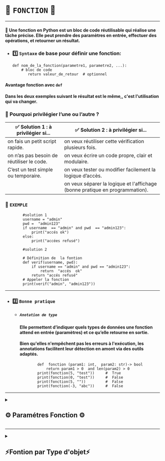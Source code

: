 # 🧩 `FONCTION` 🧩

---



#### 📝 Une fonction en Python est un bloc de code réutilisable qui réalise une tâche précise. Elle peut prendre des paramètres en entrée, effectuer des opérations, et retourner un résultat.

* ### 1️⃣ `Syntaxe` de base pour définir une fonction:
      def nom_de_la_fonction(parametre1, parametre2, ...):
          # bloc de code
             return valeur_de_retour  # optionnel

#### Avantage fonction avec `def`
#### Dans les deux exemples suivant le résultat est le même,,  c'est l'utilisation  qui va changer.

### 🎯 Pourquoi privilégier l’une ou l’autre ?

| ✅ Solution 1 : à privilégier si...                        | ✅ Solution 2 : à privilégier si...                                         |
|-----------------------------------------------------------|----------------------------------------------------------------------------|
| on fais un petit script rapide.                          | on veux réutiliser cette vérification plusieurs fois.                      |
| on n’as pas besoin de réutiliser le code.                | on veux écrire un code propre, clair et modulaire.                        |
| C’est un test simple ou temporaire.                      | on veux tester ou modifier facilement la logique d’accès.                |
|                                                           | on veux séparer la logique et l'affichage (bonne pratique en programmation). |

### 📝 `EXEMPLE`

            #solution 1  
            username = "admin"
            pwd =  "admin123"
            if username  == "admin" and pwd  == "admin123":
                print("accés ok")
            else:
                print("accées refusé")
            
            #solution 2    

            # Définition de  la fontion
            def verif(username, pwd):
                if username == "admin" and pwd == "admin123":
                    return  "accés  ok"
                return "accés refusé"
            # Appeler la fonction
            print(verif("admin", "admin123"))
---

* ### 2️⃣  `Bonne pratique`
    
    * #####  `Anotation de type`
      #### Elle permettent d’indiquer quels types de données une fonction attend en entrée (paramètres) et ce qu’elle retourne en sortie.
      #### Bien qu'elles n'empêchent pas les erreurs à l'exécution, les annotations facilitent leur détection en amont via des outils adaptés.
                  def  fonction (param1: int,  param2: str)-> bool
                      return param1 > 0  and len(param2) > 0
                  print(fonction(5, "test"))     #  True
                  print(fonction(0, "test"))     #  False
                  print(fonction(5, ""))         #  False
                  print(fonction(-3, "abc"))     #  False

---

<details>
<summary>
<h2>
⚙️ Paramétres Fonction ⚙️ 
</h2>
</summary>

# 🎯 Types de paramètres des fonctions en Python

| Type                        | Description                                             | Exemple                                  |
|-----------------------------|---------------------------------------------------------|------------------------------------------|
| Paramètres positionnels      | Arguments passés dans l’ordre, obligatoires             | `def f(a, b):` → `f(1, 2)`               |
| Paramètres par défaut        | Paramètres avec une valeur par défaut                    | `def f(a=10):` → `f()` ou `f(5)`         |
| Paramètres nommés           | Arguments passés en précisant le nom du paramètre       | `f(a=1, b=2)`                            |
| Paramètres variables (`*args`)   | Reçoit un nombre variable d’arguments positionnels       | `def f(*args):` → `f(1, 2, 3)`           |
| Paramètres variables nommés (`**kwargs`) | Reçoit un nombre variable d’arguments nommés               | `def f(**kwargs):` → `f(a=1, b=2)`       |
| Paramètres positionnels uniquement (`/`) | Indique que les paramètres avant `/` sont uniquement positionnels | `def f(a, b, /):`              |
| Paramètres nommés uniquement (`*`)      | Indique que les paramètres après `*` sont uniquement nommés    | `def f(*, a, b):`              |


### `*`  => Tuple
### `**` => Dico
---
### `EXEMPLE`

#### `*args`  
      def addition(*args):
          total = 0
          for nombre in args:
              total += nombre
          return total
      
      print(addition(1, 2, 3))  # Sortie : 6
      print(addition(5, 10))    # Sortie : 15


####  `**kwargs`

      def afficher_infos(**kwargs):
          for cle, valeur in kwargs.items():
              print(f"{cle} : {valeur}")
      
      afficher_infos(nom="Alice", age=30)
      # Sortie :
      # nom : Alice
      # age : 30

#### Combinée : 

      def config_app(*arg, **kwargs):
          print("Argument positionelss : ", arg)
          print("Argument nommés", kwargs)
      
      config_app("192.168.0.160", "192.168.0.123", status="ok", firewall="nok" )
      
      # Argument positionelss :  ('192.168.0.160', '192.168.0.123')
      # Argument nommés {'status': 'ok', 'firewall': 'nok'}

#### Autre
      def alerte(*, ip, niveau):
          print(f"Envoi à  l'adresse {ip}  avec niveau {niveau}")
      alerte(ip="192.168.0.1", niveau="critical")

      # Envoi à  l'adresse 192.168.0.1  avec niveau critical
      
---


#### `/`

      def f(a, b, /, c, d):
          print(a, b, c, d)
      
      f(1, 2, 3, 4)      # OK, tous en position
      f(1, 2, c=3, d=4)  # OK, c et d nommés
      f(a=1, b=2, c=3, d=4)  # ERREUR, a et b sont positionnels uniquement

#### `*`

      def f(a, b, *, c, d):
          print(a, b, c, d)
      
      f(1, 2, c=3, d=4)  # OK
      f(1, 2, 3, 4)      # ERREUR, c et d doivent être nommés


---

####  Surveillance Logs
      
      #Fonction génératrice qui lit un fichier log ligne par ligne
      def surveiller_log(fichier_log):
         
      # Ouvre le fichier en mode lecture ('r') et garantit sa fermeture automatique
      with open(fichier_log, "r") as fichier:
            # Boucle tant qu'il y a des lignes à lire
            while ligne := fichier.readline():
                  # Renvoie la ligne lue, en enlevant les espaces et retours à la ligne
                  yield ligne.strip()
      
      # Utilisation de la fonction génératrice pour parcourir le fichier log
      for log in surveiller_log("log_securite.txt"):
            # Affiche chaque ligne lue avec un message clair
            print(f"Log détecté : {log}")


###  `Fonction décorée`

####  Ce type de fonction — un décorateur — permet de modifier dynamiquement le comportement d’une fonction sans toucher à son code source.

### `EXEMPLE`

      # Décorateur verrif_acces()
      # fonction prend  display_logs
      # def verrif_acces(fonction): == def verrif_acces(display_logs):
      def verrif_acces(fonction):
              # Wrapper(!convention!) permet de modifier display_logs via verif_acces, en acceptant des arguments nommés ou positionnels.    
          def  wrapper(*args,  **kwargs):
              # Vérifie si l'argument nommé 'user' vaut 'admin'
              if kwargs.get("user") == "admin":
                  # Si oui, appelle la fonction originale avec tous ses arguments
                  return fonction(*args, **kwargs)
              else:
                  print("accés nok")
          #appel la fonction wrapper
          return wrapper
      #@verrif_acces appel verrif_acces donc wrapper donc display_logs modifié
      @verrif_acces
      #Fonction  qui  attend  un argument nommé obligatoirement user
      def  display_logs(*,user):
          #Affiche la valeur de user
          print(user)
      # Appel de la fonction décorée avec user="admin"
      display_logs(user="admin")























</details>














---

<details>
<summary>
<h2>
 ⚡Fontion par Type  d'objet⚡
</h2>
</summary>

## Ce classement regroupe les fonctions Python selon le type d’objet (liste, chaîne, dictionnaire, etc.) sur lequel elles agissent principalement.              
---
---
* #  📑 `LISTE` 📑
#### `enumerate()` : prend une collection et la renvoie sous forme d'objet énuméré.
      x = ('apple', 'banana', 'cherry')
      y = enumerate(x)

      print(list(y))
      #[(0, 'apple'), (1, 'banana'), (2, 'cherry')]

---




#### ``
#### ``
#### ``
#### ``
#### ``
#### ``
#### ``
#### ``
#### ``
#### ``
#### ``
#### ``
#### ``
#### ``
#### ``
#### ``
#### ``
#### ``
#### ``
#### ``



---
---

* ## 🪢 `TUPLE` 🪢



#### `zip()` : est une fonction Python qui associe les éléments de plusieurs itérables entre eux par position, en créant un itérable de tuples.
      a = ("John", "Charles", "Mike")
      b = ("Jenny", "Christy", "Monica")
            x = zip(a, b)
      print(tuple(x))
      # (('John', 'Jenny'), ('Charles', 'Christy'), ('Mike', 'Monica'))


</details>






